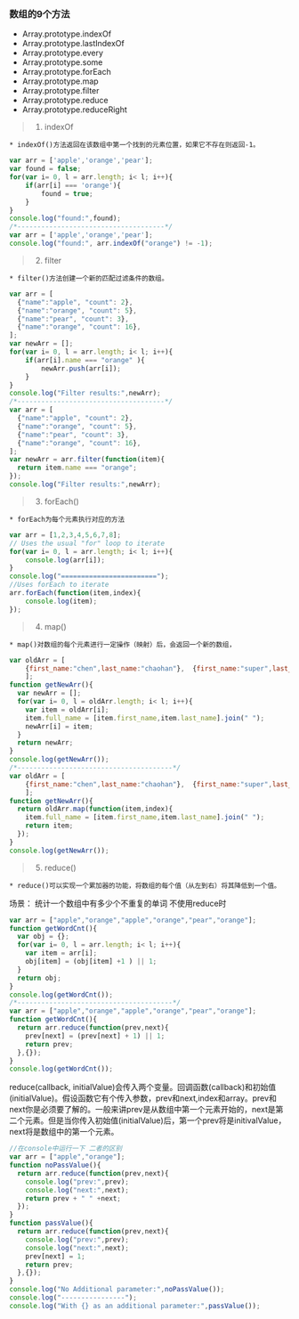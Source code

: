 ### 数组的9个方法
- Array.prototype.indexOf
- Array.prototype.lastIndexOf
- Array.prototype.every
- Array.prototype.some
- Array.prototype.forEach
- Array.prototype.map
- Array.prototype.filter
- Array.prototype.reduce
- Array.prototype.reduceRight
   
>  1) indexOf  
                                 
    * indexOf()方法返回在该数组中第一个找到的元素位置，如果它不存在则返回-1。
```js
var arr = ['apple','orange','pear'];
var found = false;
for(var i= 0, l = arr.length; i< l; i++){
    if(arr[i] === 'orange'){
        found = true;
    }
}
console.log("found:",found);
/*-------------------------------------*/
var arr = ['apple','orange','pear'];
console.log("found:", arr.indexOf("orange") != -1);
```
>  2) filter     
                                              
    * filter()方法创建一个新的匹配过滤条件的数组。
```js
var arr = [
  {"name":"apple", "count": 2},
  {"name":"orange", "count": 5},
  {"name":"pear", "count": 3},
  {"name":"orange", "count": 16},
];  
var newArr = [];
for(var i= 0, l = arr.length; i< l; i++){
    if(arr[i].name === "orange" ){
        newArr.push(arr[i]);
    }
}
console.log("Filter results:",newArr);
/*-------------------------------------*/
var arr = [
  {"name":"apple", "count": 2},
  {"name":"orange", "count": 5},
  {"name":"pear", "count": 3},
  {"name":"orange", "count": 16},
]; 
var newArr = arr.filter(function(item){
  return item.name === "orange";
});
console.log("Filter results:",newArr);        
```   
> 3) forEach()    
                        
    * forEach为每个元素执行对应的方法
```js
var arr = [1,2,3,4,5,6,7,8];
// Uses the usual "for" loop to iterate
for(var i= 0, l = arr.length; i< l; i++){
    console.log(arr[i]);
}
console.log("========================");
//Uses forEach to iterate
arr.forEach(function(item,index){
    console.log(item);
});
```
> 4) map()   

    * map()对数组的每个元素进行一定操作（映射）后，会返回一个新的数组，
```js
var oldArr = [
    {first_name:"chen",last_name:"chaohan"},  {first_name:"super",last_name:"han"}
    ];
function getNewArr(){
  var newArr = [];
  for(var i= 0, l = oldArr.length; i< l; i++){
    var item = oldArr[i];
    item.full_name = [item.first_name,item.last_name].join(" ");
    newArr[i] = item;
  }
  return newArr;
}
console.log(getNewArr());
/*---------------------------------------*/
var oldArr = [
    {first_name:"chen",last_name:"chaohan"},  {first_name:"super",last_name:"han"}
    ];
function getNewArr(){  
  return oldArr.map(function(item,index){
    item.full_name = [item.first_name,item.last_name].join(" ");
    return item;
  });
}
console.log(getNewArr());
```

> 5) reduce()

    * reduce()可以实现一个累加器的功能，将数组的每个值（从左到右）将其降低到一个值。

场景： 统计一个数组中有多少个不重复的单词
不使用reduce时
```js
var arr = ["apple","orange","apple","orange","pear","orange"];
function getWordCnt(){
  var obj = {};
  for(var i= 0, l = arr.length; i< l; i++){
    var item = arr[i];
    obj[item] = (obj[item] +1 ) || 1;
  }
  return obj;
}
console.log(getWordCnt());
/*---------------------------------------*/
var arr = ["apple","orange","apple","orange","pear","orange"];
function getWordCnt(){
  return arr.reduce(function(prev,next){
    prev[next] = (prev[next] + 1) || 1;
    return prev;
  },{});
}
console.log(getWordCnt());
```
reduce(callback, initialValue)会传入两个变量。回调函数(callback)和初始值(initialValue)。假设函数它有个传入参数，prev和next,index和array。prev和next你是必须要了解的。一般来讲prev是从数组中第一个元素开始的，next是第二个元素。但是当你传入初始值(initialValue)后，第一个prev将是initivalValue，next将是数组中的第一个元素。

```js
//在console中运行一下 二者的区别
var arr = ["apple","orange"];
function noPassValue(){
  return arr.reduce(function(prev,next){
    console.log("prev:",prev);
    console.log("next:",next);
    return prev + " " +next;
  });
}
function passValue(){
  return arr.reduce(function(prev,next){
    console.log("prev:",prev);
    console.log("next:",next);
    prev[next] = 1;
    return prev;
  },{});
}
console.log("No Additional parameter:",noPassValue());
console.log("----------------");
console.log("With {} as an additional parameter:",passValue());
```